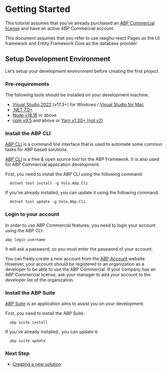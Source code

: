 Getting Started
===============

This tutorial assumes that you’ve already purchased an [ABP Commercial license](https://commercial.abp.io/pricing) and have an active ABP Commercial account.

This document assumes that you refer to use raaghu-react Pages as the UI framework and Entity Framework Core as the database provider.

Setup Development Environment
-----------------------------

Let’s setup your development environment before creating the first project.

### Pre-requirements

The following tools should be installed on your development machine.

* [Visual Studio 2022](https://visualstudio.microsoft.com/vs/) (v17.3+) for Windows / [Visual Studio for Mac](https://visualstudio.microsoft.com/vs/mac/)
* [.NET 7.0+](https://dotnet.microsoft.com/en-us/download/dotnet)
* [Node v18.18](https://nodejs.org/en) or above
* [npm v9.5](https://www.npmjs.com/package/npm) and above or [Yarn v1.20+ (not v2)](https://classic.yarnpkg.com/en/docs/install#windows-stable)

### Install the ABP CLI

[ABP CLI](https://docs.abp.io/en/abp/latest/CLI) is a command line interface that is used to automate some common tasks for ABP based solutions.

[ABP CLI](https://docs.abp.io/en/abp/latest/CLI) is a free & open source tool for the ABP Framework. It is also used for ABP Commercial application development.

First, you need to install the ABP CLI using the following command:

```shell
  dotnet tool install -g Volo.Abp.Cli
```

If you've already installed, you can update it using the following command:

```shell
  dotnet tool update -g Volo.Abp.Cli
```

### Login to your account

In order to use ABP Commercial features, you need to login your account using the ABP CLI:

```shell
abp login username 
```

It will ask a password, so you must enter the password of your account.

You can freely create a new account from the [ABP Account](https://account.abp.io/Account/Login) website. However, your account should be registered to an organization as a developer to be able to use the ABP Commercial. If your company has an ABP Commercial license, ask your manager to add your account to the developer list of the organization.

### Install the ABP Suite

[ABP Suite](https://docs.abp.io/en/commercial/7.2/abp-suite/index) is an application aims to assist you on your development.

First, you need to install the ABP Suite:

```shell
  abp suite install
```

If you’ve already installed , you can update it:

```shell
  abp suite update
```

### Next Step

* [Creating a new solution](Creating-A-New-Solution.md)
